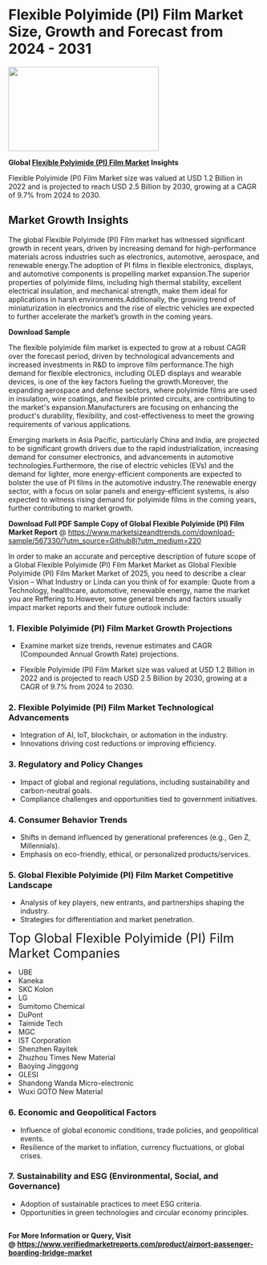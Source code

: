 <H1>Flexible Polyimide (PI) Film Market Size, Growth and Forecast from 2024 - 2031</H1><img class="aligncenter size-medium wp-image-584254" src="https://thirdeyenews.in/wp-content/uploads/2024/09/Global-Market-Research-300x168.jpeg" alt="" width="300" height="168" /><p><strong>Global&nbsp;<a href="https://www.marketsizeandtrends.com/download-sample/567330/?utm_source=Github8j?utm_medium=220">Flexible Polyimide (PI) Film Market</a> Insights</strong></p><p>Flexible Polyimide (PI) Film Market size was valued at USD 1.2 Billion in 2022 and is projected to reach USD 2.5 Billion by 2030, growing at a CAGR of 9.7% from 2024 to 2030.</p><p><h2>Market Growth Insights</h2> <p>The global Flexible Polyimide (PI) Film market has witnessed significant growth in recent years, driven by increasing demand for high-performance materials across industries such as electronics, automotive, aerospace, and renewable energy.The adoption of PI films in flexible electronics, displays, and automotive components is propelling market expansion.The superior properties of polyimide films, including high thermal stability, excellent electrical insulation, and mechanical strength, make them ideal for applications in harsh environments.Additionally, the growing trend of miniaturization in electronics and the rise of electric vehicles are expected to further accelerate the market’s growth in the coming years.</p> <p><strong>Download Sample</strong></p> <p>The flexible polyimide film market is expected to grow at a robust CAGR over the forecast period, driven by technological advancements and increased investments in R&D to improve film performance.The high demand for flexible electronics, including OLED displays and wearable devices, is one of the key factors fueling the growth.Moreover, the expanding aerospace and defense sectors, where polyimide films are used in insulation, wire coatings, and flexible printed circuits, are contributing to the market's expansion.Manufacturers are focusing on enhancing the product's durability, flexibility, and cost-effectiveness to meet the growing requirements of various applications.</p> <p>Emerging markets in Asia Pacific, particularly China and India, are projected to be significant growth drivers due to the rapid industrialization, increasing demand for consumer electronics, and advancements in automotive technologies.Furthermore, the rise of electric vehicles (EVs) and the demand for lighter, more energy-efficient components are expected to bolster the use of PI films in the automotive industry.The renewable energy sector, with a focus on solar panels and energy-efficient systems, is also expected to witness rising demand for polyimide films in the coming years, further contributing to market growth.</p> <p><span class=""><strong>Download Full PDF Sample Copy of Global Flexible Polyimide (PI) Film Market Report</strong> @ <a href="https://www.marketsizeandtrends.com/download-sample/567330/?utm_source=Github8j?utm_medium=220" target="_blank">https://www.marketsizeandtrends.com/download-sample/567330/?utm_source=Github8j?utm_medium=220</a></span></p><p>In order to make an accurate and perceptive description of future scope of a Global&nbsp;Flexible Polyimide (PI) Film Market Market as Global&nbsp;Flexible Polyimide (PI) Film Market Market of 2025, you need to describe a clear Vision &ndash; What Industry or Linda can you think of for example: Quote from a Technology, healthcare, automotive, renewable energy, name the market you are Reffering to.However, some general trends and factors usually impact market reports and their future outlook include:</p><h3>1.&nbsp;<strong>Flexible Polyimide (PI) Film Market Growth Projections</strong></h3><ul><li>Examine market size trends, revenue estimates and CAGR (Compounded Annual Growth Rate) projections.</li><li><p>Flexible Polyimide (PI) Film Market size was valued at USD 1.2 Billion in 2022 and is projected to reach USD 2.5 Billion by 2030, growing at a CAGR of 9.7% from 2024 to 2030.</p></li></ul><h3>2.&nbsp;<strong>Flexible Polyimide (PI) Film Market Technological Advancements</strong></h3><ul><li>Integration of AI, IoT, blockchain, or automation in the industry.</li><li>Innovations driving cost reductions or improving efficiency.</li></ul><h3>3.&nbsp;<strong>Regulatory and Policy Changes</strong></h3><ul><li>Impact of global and regional regulations, including sustainability and carbon-neutral goals.</li><li>Compliance challenges and opportunities tied to government initiatives.</li></ul><h3>4.&nbsp;<strong>Consumer Behavior Trends</strong></h3><ul><li>Shifts in demand influenced by generational preferences (e.g., Gen Z, Millennials).</li><li>Emphasis on eco-friendly, ethical, or personalized products/services.</li></ul><h3>5.&nbsp;<strong>Global Flexible Polyimide (PI) Film Market Competitive Landscape</strong></h3><ul><li>Analysis of key players, new entrants, and partnerships shaping the industry.</li><li>Strategies for differentiation and market penetration.</li></ul><p data-pm-slice="1 1 []"><span style="color: inherit; font-family: inherit; font-size: 25px;">Top Global Flexible Polyimide (PI) Film Market Companies</span></p><div class="" data-test-id=""><p><li>UBE</li><li> Kaneka</li><li> SKC Kolon</li><li> LG</li><li> Sumitomo Chemical</li><li> DuPont</li><li> Taimide Tech</li><li> MGC</li><li> IST Corporation</li><li> Shenzhen Rayitek</li><li> Zhuzhou Times New Material</li><li> Baoying Jinggong</li><li> GLESI</li><li> Shandong Wanda Micro-electronic</li><li> Wuxi GOTO New Material</li></p></div><h3>6.&nbsp;<strong>Economic and Geopolitical Factors</strong></h3><ul><li>Influence of global economic conditions, trade policies, and geopolitical events.</li><li>Resilience of the market to inflation, currency fluctuations, or global crises.</li></ul><h3>7.&nbsp;<strong>Sustainability and ESG (Environmental, Social, and Governance)</strong></h3><ul><li>Adoption of sustainable practices to meet ESG criteria.</li><li>Opportunities in green technologies and circular economy principles.</li></ul><h2><strong style="font-size: 14px;">For More Information or Query, Visit @&nbsp;</strong><a style="background-color: #ffffff; font-size: 14px;" href="https://www.marketsizeandtrends.com/report/flexible-polyimide-pi-film-market/" target="_blank">https://www.verifiedmarketreports.com/product/airport-passenger-boarding-bridge-market</a></h2>